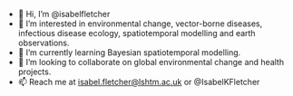 - 👋 Hi, I’m @isabelfletcher
- 👀 I’m interested in environmental change, vector-borne diseases, infectious disease ecology, spatiotemporal modelling and earth observations.
- 🌱 I’m currently learning Bayesian spatiotemporal modelling.
- 💞️ I’m looking to collaborate on global environmental change and health projects.
- 📫 Reach me at isabel.fletcher@lshtm.ac.uk or @IsabelKFletcher

<!---
isabelfletcher/isabelfletcher is a ✨ special ✨ repository because its `README.md` (this file) appears on your GitHub profile.
You can click the Preview link to take a look at your changes.
--->
